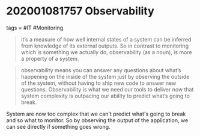 # 202001081757 Observability
tags = #IT #Monitoring



>it’s a measure of how well internal states of a system can be inferred from knowledge of its external outputs. So in contrast to monitoring which is something we actually do, observability (as a noun), is more a property of a system.

>observability means you can answer any questions about what’s happening on the inside of the system just by observing the outside of the system, without having to ship new code to answer new questions. Observability is what we need our tools to deliver now that system complexity is outpacing our ability to predict what’s going to break.

System are now too complex that we can't predict what's going to break and so what to monitor.
So by observing the output of the application, we can see directly if something goes wrong.